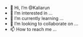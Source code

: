 - 👋 Hi, I’m @Kaliarun
- 👀 I’m interested in ...
- 🌱 I’m currently learning ...
- 💞️ I’m looking to collaborate on ...
- 📫 How to reach me ...

<!---
Kaliarun/Kaliarun is a ✨ special ✨ repository because its `README.md` (this file) appears on your GitHub profile.
You can click the Preview link to take a look at your changes.
--->
